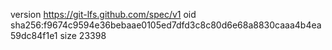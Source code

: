 version https://git-lfs.github.com/spec/v1
oid sha256:f9674c9594e36bebaae0105ed7dfd3c8c80d6e68a8830caaa4b4ea59dc84f1e1
size 23398
